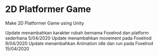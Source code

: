 # 2D Platformer Game
 Make 2D Platformer Game using Unity
 
 Update menambahkan karakter rubah bernama Foxelrod dan platform sederhana 5/04/2020
 Update menambahkan movement pada Foxelrod 9/04/2020
 Update menambahkan Animation idle dan run pada Foxelrod 15/04/2020
